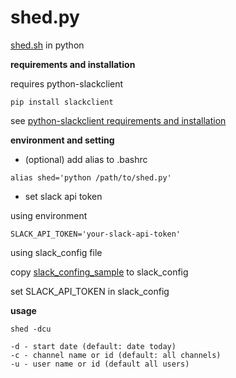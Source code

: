 # shed.py

[shed.sh](https://github.com/temptemp3/shed.sh) in python

**requirements and installation**

requires python-slackclient

```
pip install slackclient
```

see [python-slackclient requirements and installation](https://github.com/slackapi/python-slackclient#requirements-and-installation)

**environment and setting**

- (optional) add alias to .bashrc

```
alias shed='python /path/to/shed.py'
```

- set slack api token

using environment

```
SLACK_API_TOKEN='your-slack-api-token'
```

using slack_config file

copy [slack_confing_sample](https://github.com/temptemp3/shed.py/blob/master/slack_config_sample.py) to slack_config

set SLACK_API_TOKEN in slack_config

**usage**

```
shed -dcu

-d - start date (default: date today)
-c - channel name or id (default: all channels)
-u - user name or id (default all users)
```
